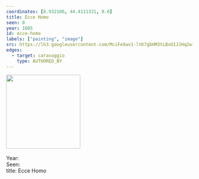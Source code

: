 ```yaml
---
coordinates: [8.932106, 44.4111331, 0.0]
title: Ecce Homo
seen: 0
year: 1605
id: ecce-homo
labels: ["painting", "image"]
src: https://lh3.googleusercontent.com/MciFeXwv1-ltK7gbHM3tLBxOIJJHq2wiRc_aLHysvpCbeTbGZfVAB8oqzS_UaokG6a7xUaECb3uRYI58gRncASI_9PJEUEbd5w9WbuO8261cTLYb8B4VumGQz20SCwEE
edges:
  - target: caravaggio
    type: AUTHORED_BY
---
```


<img src="https://lh3.googleusercontent.com/MciFeXwv1-ltK7gbHM3tLBxOIJJHq2wiRc_aLHysvpCbeTbGZfVAB8oqzS_UaokG6a7xUaECb3uRYI58gRncASI_9PJEUEbd5w9WbuO8261cTLYb8B4VumGQz20SCwEE" height="200" width="auto" /><br><br>Year: <br>Seen: <br>title: Ecce Homo